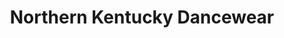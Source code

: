 ---
title: "Northern Kentucky Dancewear"
url: /cold-spring/northern-kentucky-dancewear/
shop: clothes
---